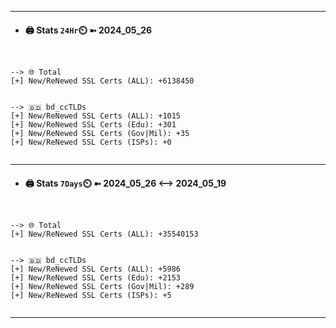 

---
- #### 🖨️ **Stats** `24Hr`⏲️ ➼ 2024_05_26
```console


--> 🌐 Total
[+] New/ReNewed SSL Certs (ALL): +6138450


--> 🇧🇩 bd_ccTLDs
[+] New/ReNewed SSL Certs (ALL): +1015
[+] New/ReNewed SSL Certs (Edu): +301
[+] New/ReNewed SSL Certs (Gov|Mil): +35
[+] New/ReNewed SSL Certs (ISPs): +0


```

---
- #### 🖨️ **Stats** `7Days`⏲️ ➼ 2024_05_26 <--> 2024_05_19
```console


--> 🌐 Total
[+] New/ReNewed SSL Certs (ALL): +35540153


--> 🇧🇩 bd_ccTLDs
[+] New/ReNewed SSL Certs (ALL): +5986
[+] New/ReNewed SSL Certs (Edu): +2153
[+] New/ReNewed SSL Certs (Gov|Mil): +289
[+] New/ReNewed SSL Certs (ISPs): +5


```

---

